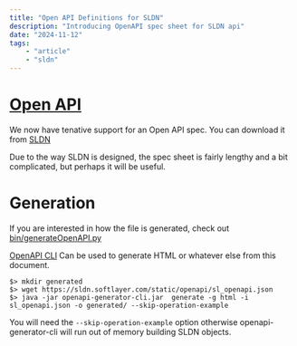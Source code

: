 ```yaml
---
title: "Open API Definitions for SLDN"
description: "Introducing OpenAPI spec sheet for SLDN api"
date: "2024-11-12"
tags:
    - "article"
    - "sldn"
---
```


# [Open API](https://swagger.io/specification/)

We now have tenative support for an Open API spec. You can download it from [SLDN](/static/openapi/sl_openapi.json)

Due to the way SLDN is designed, the spec sheet is fairly lengthy and a bit complicated, but perhaps it will be useful.


# Generation

If you are interested in how the file is generated, check out [bin/generateOpenAPI.py](https://github.com/softlayer/githubio_source/tree/master/bin/generateOpenAPI.py)

[OpenAPI CLI](https://openapi-generator.tech/docs/installation) Can be used to generate HTML or whatever else from this document.
```
$> mkdir generated
$> wget https://sldn.softlayer.com/static/openapi/sl_openapi.json
$> java -jar openapi-generator-cli.jar  generate -g html -i sl_openapi.json -o generated/ --skip-operation-example
```

You will need the `--skip-operation-example` option otherwise openapi-generator-cli will run out of memory building SLDN objects.